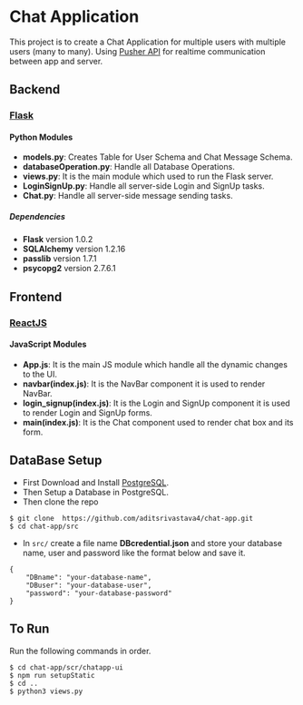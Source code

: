 # Chat Application

This project is to create a Chat Application for multiple users with multiple users (many to many). Using [Pusher API](https://pusher.com/) for realtime communication between app and server.

## Backend
### [Flask](http://flask.pocoo.org/) 

#### Python Modules

* **models.py**: Creates Table for User Schema and Chat Message Schema.
* **databaseOperation.py**: Handle all Database Operations.
* **views.py**: It is the main module which used to run the Flask server.
* **LoginSignUp.py**: Handle all server-side Login and SignUp tasks.
* **Chat.py**: Handle all server-side message sending tasks.
   
##### Dependencies
* **Flask** version 1.0.2
* **SQLAlchemy** version 1.2.16
* **passlib** version 1.7.1
* **psycopg2** version 2.7.6.1

## Frontend
### [ReactJS](https://reactjs.org)

#### JavaScript Modules

* **App.js**: It is the main JS module which handle all the dynamic changes to the UI.
* **navbar(index.js)**: It is the NavBar component it is used to render NavBar.
* **login_signup(index.js)**: It is the Login and SignUp component it is used to render Login and SignUp forms.
* **main(index.js)**: It is the Chat component used to render chat box and its form.


## DataBase Setup

* First Download and Install [PostgreSQL](https://www.postgresql.org/download/).
* Then Setup a Database in PostgreSQL.
* Then clone the repo 
```
$ git clone  https://github.com/aditsrivastava4/chat-app.git
$ cd chat-app/src
```
* In ```src/``` create a file name **DBcredential.json** and store your database name, user and password like the format below and save it.
```
{
	"DBname": "your-database-name",
	"DBuser": "your-database-user",
	"password": "your-database-password"
}
```

## To Run

Run the following commands in order.
```
$ cd chat-app/scr/chatapp-ui
$ npm run setupStatic
$ cd ..
$ python3 views.py
```
